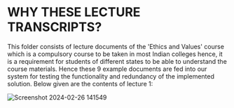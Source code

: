# WHY THESE LECTURE TRANSCRIPTS?
This folder consists of lecture documents of the 'Ethics and Values' course which is a compulsory course to be taken in most Indian colleges hence, it is a requirement for students of different states to be able to 
understand the course materials. Hence these 9 example documents are fed into our system for testing the functionality and redundancy of the implemented solution. Below given are the contents of lecture 1:

![Screenshot 2024-02-26 141549](https://github.com/ShreyasDevesh/BOLT/assets/77879410/210011b9-a756-44d3-aee6-e12f6b902237)
